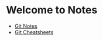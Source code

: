 # Welcome to Notes

- [Git Notes](./software/git/git-notes.md)
- [Git Cheatsheets](./software/git/git-cheatsheet.md)
